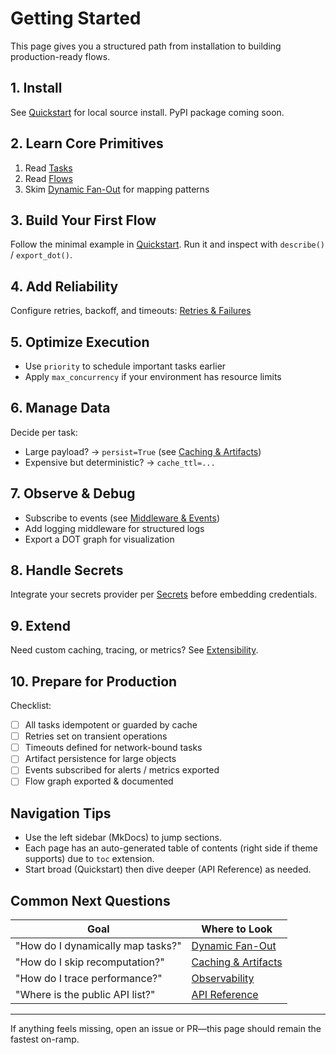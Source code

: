 # Getting Started

This page gives you a structured path from installation to building production-ready flows.

## 1. Install
See [Quickstart](quickstart.md#installation-local-source-checkout) for local source install. PyPI package coming soon.

## 2. Learn Core Primitives
1. Read [Tasks](concepts/tasks.md)
2. Read [Flows](flows.md)
3. Skim [Dynamic Fan-Out](dynamic-fanout.md) for mapping patterns

## 3. Build Your First Flow
Follow the minimal example in [Quickstart](quickstart.md#define-tasks--flow). Run it and inspect with `describe()` / `export_dot()`.

## 4. Add Reliability
Configure retries, backoff, and timeouts: [Retries & Failures](retries-timeouts-failure.md)

## 5. Optimize Execution
- Use `priority` to schedule important tasks earlier
- Apply `max_concurrency` if your environment has resource limits

## 6. Manage Data
Decide per task:
- Large payload? -> `persist=True` (see [Caching & Artifacts](caching-artifacts.md))
- Expensive but deterministic? -> `cache_ttl=...`

## 7. Observe & Debug
- Subscribe to events (see [Middleware & Events](middleware-events.md))
- Add logging middleware for structured logs
- Export a DOT graph for visualization

## 8. Handle Secrets
Integrate your secrets provider per [Secrets](secrets.md) before embedding credentials.

## 9. Extend
Need custom caching, tracing, or metrics? See [Extensibility](extensibility.md).

## 10. Prepare for Production
Checklist:
- [ ] All tasks idempotent or guarded by cache
- [ ] Retries set on transient operations
- [ ] Timeouts defined for network-bound tasks
- [ ] Artifact persistence for large objects
- [ ] Events subscribed for alerts / metrics exported
- [ ] Flow graph exported & documented

## Navigation Tips
- Use the left sidebar (MkDocs) to jump sections.
- Each page has an auto-generated table of contents (right side if theme supports) due to `toc` extension.
- Start broad (Quickstart) then dive deeper (API Reference) as needed.

## Common Next Questions
| Goal | Where to Look |
|------|---------------|
| "How do I dynamically map tasks?" | [Dynamic Fan-Out](dynamic-fanout.md) |
| "How do I skip recomputation?" | [Caching & Artifacts](caching-artifacts.md) |
| "How do I trace performance?" | [Observability](observability.md) |
| "Where is the public API list?" | [API Reference](api-reference.md) |

---
If anything feels missing, open an issue or PR—this page should remain the fastest on-ramp.
